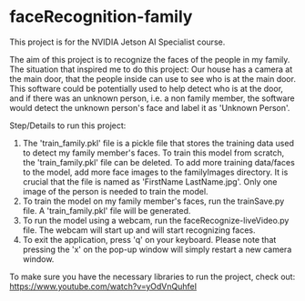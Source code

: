 # faceRecognition-family

This project is for the NVIDIA Jetson AI Specialist course.

The aim of this project is to recognize the faces of the people in my family. 
The situation that inspired me to do this project: Our house has a camera at the main door, that the people inside can use to see who is at the main door.
This software could be potentially used to help detect who is at the door, and if there was an unknown person, i.e. a non family member, the software would
detect the unknown person's face and label it as 'Unknown Person'.

Step/Details to run this project:
1. The 'train_family.pkl' file is a pickle file that stores the training data used to detect my family member's faces. To train this model from scratch,
the 'train_family.pkl' file can be deleted. To add more training data/faces to the model, add more face images to the familyImages directory. It is 
crucial that the file is named as 'FirstName LastName.jpg'. Only one image of the person is needed to train the model.
2. To train the model on my family member's faces, run the trainSave.py file. A 'train_family.pkl' file will be generated. 
3. To run the model using a webcam, run the faceRecognize-liveVideo.py file. The webcam will start up and will start recognizing faces.
4. To exit the application, press 'q' on your keyboard. Please note that pressing the 'x' on the pop-up window will simply restart a new camera window.


To make sure you have the necessary libraries to run the project, check out: https://www.youtube.com/watch?v=yOdVnQuhfeI
